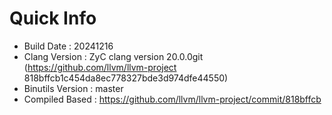 # Quick Info
* Build Date : 20241216
* Clang Version : ZyC clang version 20.0.0git (https://github.com/llvm/llvm-project 818bffcb1c454da8ec778327bde3d974dfe44550)
* Binutils Version : master
* Compiled Based : https://github.com/llvm/llvm-project/commit/818bffcb

